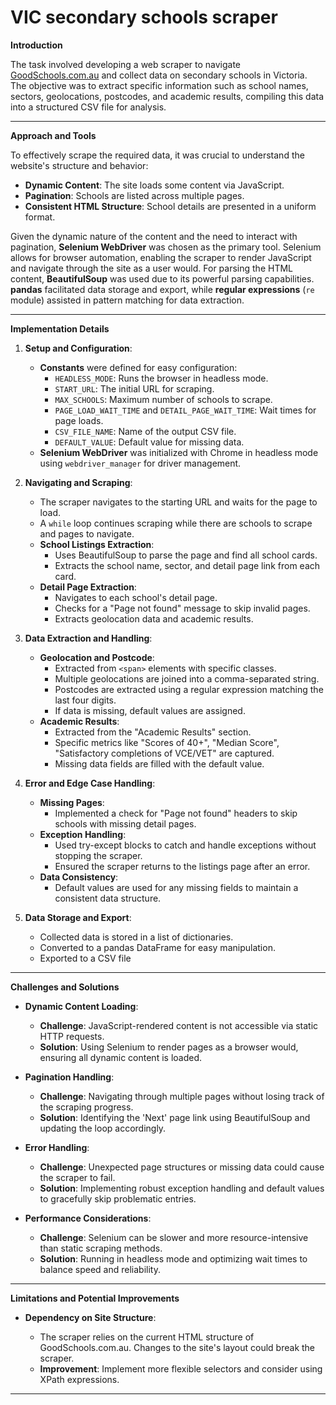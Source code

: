 #  VIC secondary schools scraper
 
**Introduction**

The task involved developing a web scraper to navigate [GoodSchools.com.au](https://www.goodschools.com.au) and collect data on secondary schools in Victoria. The objective was to extract specific information such as school names, sectors, geolocations, postcodes, and academic results, compiling this data into a structured CSV file for analysis.

* * * * *

**Approach and Tools**

To effectively scrape the required data, it was crucial to understand the website's structure and behavior:

-   **Dynamic Content**: The site loads some content via JavaScript.
-   **Pagination**: Schools are listed across multiple pages.
-   **Consistent HTML Structure**: School details are presented in a uniform format.

Given the dynamic nature of the content and the need to interact with pagination, **Selenium WebDriver** was chosen as the primary tool. Selenium allows for browser automation, enabling the scraper to render JavaScript and navigate through the site as a user would. For parsing the HTML content, **BeautifulSoup** was used due to its powerful parsing capabilities. **pandas** facilitated data storage and export, while **regular expressions** (`re` module) assisted in pattern matching for data extraction.

* * * * *

**Implementation Details**

1.  **Setup and Configuration**:

    -   **Constants** were defined for easy configuration:
        -   `HEADLESS_MODE`: Runs the browser in headless mode.
        -   `START_URL`: The initial URL for scraping.
        -   `MAX_SCHOOLS`: Maximum number of schools to scrape.
        -   `PAGE_LOAD_WAIT_TIME` and `DETAIL_PAGE_WAIT_TIME`: Wait times for page loads.
        -   `CSV_FILE_NAME`: Name of the output CSV file.
        -   `DEFAULT_VALUE`: Default value for missing data.
    -   **Selenium WebDriver** was initialized with Chrome in headless mode using `webdriver_manager` for driver management.
2.  **Navigating and Scraping**:

    -   The scraper navigates to the starting URL and waits for the page to load.
    -   A `while` loop continues scraping while there are schools to scrape and pages to navigate.
    -   **School Listings Extraction**:
        -   Uses BeautifulSoup to parse the page and find all school cards.
        -   Extracts the school name, sector, and detail page link from each card.
    -   **Detail Page Extraction**:
        -   Navigates to each school's detail page.
        -   Checks for a "Page not found" message to skip invalid pages.
        -   Extracts geolocation data and academic results.
3.  **Data Extraction and Handling**:

    -   **Geolocation and Postcode**:
        -   Extracted from `<span>` elements with specific classes.
        -   Multiple geolocations are joined into a comma-separated string.
        -   Postcodes are extracted using a regular expression matching the last four digits.
        -   If data is missing, default values are assigned.
    -   **Academic Results**:
        -   Extracted from the "Academic Results" section.
        -   Specific metrics like "Scores of 40+", "Median Score", "Satisfactory completions of VCE/VET" are captured.
        -   Missing data fields are filled with the default value.
4.  **Error and Edge Case Handling**:

    -   **Missing Pages**:
        -   Implemented a check for "Page not found" headers to skip schools with missing detail pages.
    -   **Exception Handling**:
        -   Used try-except blocks to catch and handle exceptions without stopping the scraper.
        -   Ensured the scraper returns to the listings page after an error.
    -   **Data Consistency**:
        -   Default values are used for any missing fields to maintain a consistent data structure.
5.  **Data Storage and Export**:

    -   Collected data is stored in a list of dictionaries.
    -   Converted to a pandas DataFrame for easy manipulation.
    -   Exported to a CSV file

* * * * *

**Challenges and Solutions**

-   **Dynamic Content Loading**:

    -   **Challenge**: JavaScript-rendered content is not accessible via static HTTP requests.
    -   **Solution**: Using Selenium to render pages as a browser would, ensuring all dynamic content is loaded.
-   **Pagination Handling**:

    -   **Challenge**: Navigating through multiple pages without losing track of the scraping progress.
    -   **Solution**: Identifying the 'Next' page link using BeautifulSoup and updating the loop accordingly.
-   **Error Handling**:

    -   **Challenge**: Unexpected page structures or missing data could cause the scraper to fail.
    -   **Solution**: Implementing robust exception handling and default values to gracefully skip problematic entries.
-   **Performance Considerations**:

    -   **Challenge**: Selenium can be slower and more resource-intensive than static scraping methods.
    -   **Solution**: Running in headless mode and optimizing wait times to balance speed and reliability.

* * * * *

**Limitations and Potential Improvements**

-   **Dependency on Site Structure**:

    -   The scraper relies on the current HTML structure of GoodSchools.com.au. Changes to the site's layout could break the scraper.
    -   **Improvement**: Implement more flexible selectors and consider using XPath expressions.

* * * * *
